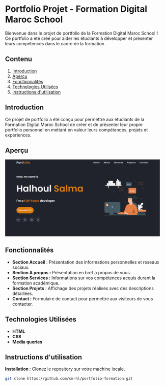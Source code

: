 # Portfolio Projet - Formation Digital Maroc School

Bienvenue dans le projet de portfolio de la Formation Digital Maroc School ! Ce portfolio a été créé pour aider les étudiants à développer et présenter leurs compétences dans le cadre de la formation.

## Contenu

1. [Introduction](#introduction)
2. [Aperçu](#aperçu)
3. [Fonctionnalités](#fonctionnalités)
4. [Technologies Utilisées](#technologies-utilisees)
5. [Instructions d'utilisation](#instructions-dutilisation)

## Introduction

Ce projet de portfolio a été conçu pour permettre aux étudiants de la Formation Digital Maroc School de créer et de présenter leur propre portfolio personnel en mettant en valeur leurs compétences, projets et expériences.

## Aperçu

![Capture d'écran de projet](./img/portfolio.png)

## Fonctionnalités

- **Section Accueil :** Présentation des informations personnelles et reseaux sociaux.
- **Section A propos :** Présentation en bref a propos de vous.
- **Section Services :** Informations sur vos compétences acquis durant la formation académique.
- **Section Projets :** Affichage des projets réalisés avec des descriptions détaillées.
- **Contact :** Formulaire de contact pour permettre aux visiteurs de vous contacter.

## Technologies Utilisées

- **HTML**
- **CSS**
- **Media queries**

## Instructions d'utilisation

**Installation :** Clonez le repository sur votre machine locale.
   ```bash
   git clone https://github.com/sm-hl/portfolio-formation.git


